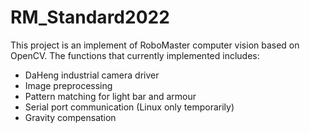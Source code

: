 # RM_Standard2022
This project is an implement of RoboMaster computer vision based on OpenCV. The functions that currently implemented includes:
* DaHeng industrial camera driver
* Image preprocessing
* Pattern matching for light bar and armour
* Serial port communication (Linux only temporarily)
* Gravity compensation
